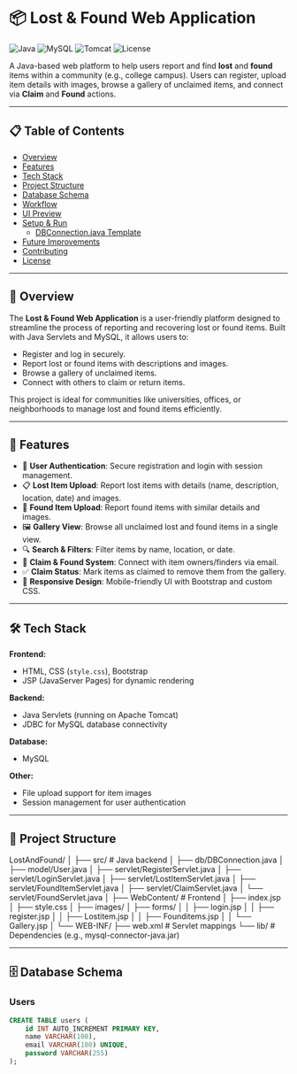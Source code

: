 # 📦 Lost & Found Web Application

![Java](https://img.shields.io/badge/Java-17+-blue.svg)
![MySQL](https://img.shields.io/badge/MySQL-8.0+-orange.svg)
![Tomcat](https://img.shields.io/badge/Apache_Tomcat-9+-red.svg)
![License](https://img.shields.io/badge/License-MIT-green.svg)

A Java-based web platform to help users report and find **lost** and **found** items within a community (e.g., college campus). Users can register, upload item details with images, browse a gallery of unclaimed items, and connect via **Claim** and **Found** actions.

---

## 📋 Table of Contents

- [Overview](#-overview)
- [Features](#-features)
- [Tech Stack](#%EF%B8%8F-tech-stack)
- [Project Structure](#-project-structure)
- [Database Schema](#%EF%B8%8F-database-schema)
- [Workflow](#-workflow)
- [UI Preview](#-ui-preview)
- [Setup & Run](#%EF%B8%8F-setup--run)
  - [DBConnection.java Template](#dbconnectionjava-template)
- [Future Improvements](#-future-improvements)
- [Contributing](#-contributing)
- [License](#-license)

---

## 📌 Overview

The **Lost & Found Web Application** is a user-friendly platform designed to streamline the process of reporting and recovering lost or found items. Built with Java Servlets and MySQL, it allows users to:
- Register and log in securely.
- Report lost or found items with descriptions and images.
- Browse a gallery of unclaimed items.
- Connect with others to claim or return items.

This project is ideal for communities like universities, offices, or neighborhoods to manage lost and found items efficiently.

---

## 🚀 Features

- 🔐 **User Authentication**: Secure registration and login with session management.
- 📋 **Lost Item Upload**: Report lost items with details (name, description, location, date) and images.
- 🧾 **Found Item Upload**: Report found items with similar details and images.
- 🖼 **Gallery View**: Browse all unclaimed lost and found items in a single view.
- 🔍 **Search & Filters**: Filter items by name, location, or date.
- 📩 **Claim & Found System**: Connect with item owners/finders via email.
- ✅ **Claim Status**: Mark items as claimed to remove them from the gallery.
- 📱 **Responsive Design**: Mobile-friendly UI with Bootstrap and custom CSS.

---

## 🛠️ Tech Stack

**Frontend:**
- HTML, CSS (`style.css`), Bootstrap
- JSP (JavaServer Pages) for dynamic rendering

**Backend:**
- Java Servlets (running on Apache Tomcat)
- JDBC for MySQL database connectivity

**Database:**
- MySQL

**Other:**
- File upload support for item images
- Session management for user authentication

---

## 📂 Project Structure
LostAndFound/
│
├── src/ # Java backend
│ ├── db/DBConnection.java
│ ├── model/User.java
│ ├── servlet/RegisterServlet.java
│ ├── servlet/LoginServlet.java
│ ├── servlet/LostItemServlet.java
│ ├── servlet/FoundItemServlet.java
│ ├── servlet/ClaimServlet.java
│ └── servlet/FoundServlet.java
│
├── WebContent/ # Frontend
│ ├── index.jsp
│ ├── style.css
│ ├── images/
│ ├── forms/
│ │ ├── login.jsp
│ │ ├── register.jsp
│ │ ├── Lostitem.jsp
│ │ ├── Founditems.jsp
│ │ └── Gallery.jsp
│
└── WEB-INF/
├── web.xml # Servlet mappings
└── lib/ # Dependencies (e.g., mysql-connector-java.jar)





---

## 🗄️ Database Schema  

### Users  
```sql
CREATE TABLE users (
    id INT AUTO_INCREMENT PRIMARY KEY,
    name VARCHAR(100),
    email VARCHAR(100) UNIQUE,
    password VARCHAR(255)
);






